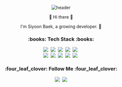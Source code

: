 
<div align="center">
  
![header](https://capsule-render.vercel.app/api?type=Waving&color=gradient&height=200&section=header&text=SiYoon%20Baek&fontSize=80&fontColor=fff&textalign=center)

<p>👋 Hi there 👋</p>
<p>I'm Siyoon Baek, a growing developer. 🌱</p>


<h3>:books: Tech Stack :books:</h3>
<p>
  <img src="https://img.shields.io/badge/HTML5-E34F26?style=flat-square&logo=HTML5&logoColor=white"/></a>&nbsp 
  <img src="https://img.shields.io/badge/css-1572B6?style=flat-square&logo=css3&logoColor=white"/></a>&nbsp
  <img src="https://img.shields.io/badge/Javascript-ffb13b?style=flat-square&logo=javascript&logoColor=white"/></a>&nbsp 
  <img src="https://img.shields.io/badge/react-61DAFB?style=flat-square&logo=react&logoColor=white"/></a>&nbsp
  <img src="https://img.shields.io/badge/TypeScript-3178C6?style=flat-square&logo=TypeScript&logoColor=white"/></a>&nbsp 
  <br>
  <img src="https://img.shields.io/badge/Java-007396?style=flat-square&logo=Java&logoColor=white"/></a>&nbsp 
  <img src="https://img.shields.io/badge/jquery-0769AD?style=flat-square&logo=jquery&logoColor=white"/></a>&nbsp 
  <img src="https://img.shields.io/badge/oracle-F80000?style=flat-square&logo=oracle&logoColor=white"/></a>&nbsp 
  <img src="https://img.shields.io/badge/spring-6DB33F?style=flat-square&logo=spring&logoColor=white"/></a>&nbsp 
  <img src="https://img.shields.io/badge/bootstrap-7952B3?style=flat-square&logo=bootstrap&logoColor=white"/></a>&nbsp 
</p>


<h3>:four_leaf_clover: Follow Me :four_leaf_clover:</h3>
<p>
  <a href="https://siyoonn.tistory.com"><img src="https://img.shields.io/badge/Velog-3DDC84?style=flat-square&logo=Blogger&logoColor=white&link=https://siyoonn.tistory.com"/></a>&nbsp
  <a href="tksemf2543@naver.com"><img src="https://img.shields.io/badge/Gmail-d14836?style=flat-square&logo=Gmail&logoColor=white&link=tksemf2543@naver.com"/></a>
</p>
</div>
